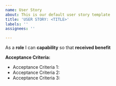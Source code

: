 ```yaml
---
name: User Story
about: This is our default user story template
title: 'USER STORY: <TITLE>'
labels: ''
assignees: ''

---
```


As a **role** I can **capability** so that **received benefit**

**Acceptance Criteria:** 
- Acceptance Criteria 1: 
- Acceptance Criteria 2: 
- Acceptance Criteria 3:
